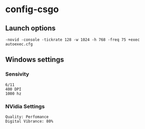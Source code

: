 # config-csgo
## Launch options
```
-novid -console -tickrate 128 -w 1024 -h 768 -freq 75 +exec autoexec.cfg
```
## Windows settings
### Sensivity
```
6/11
400 DPI
1000 hz
```
### NVidia Settings
```
Quality: Perfomance
Digital Vibrance: 80%
```
### 
